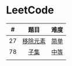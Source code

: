 # LeetCode
|  #   |                             题目                             |                难度                 |
| :--: | :----------------------------------------------------------: | :---------------------------------: |
|  27  | [移除元素](https://leetcode-cn.com/problems/remove-element/) | [简单](./LeetCode/0027_移除元素.cs) |
|  78  |      [子集](https://leetcode-cn.com/problems/subsets/)       |   [中等](./LeetCode/0078_子集.cs)   |
|      |                                                              |                                     |

